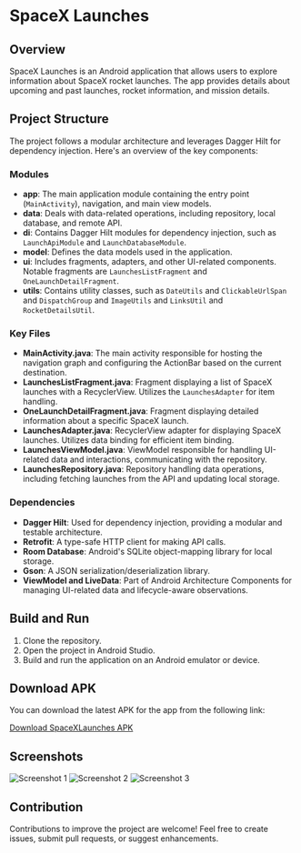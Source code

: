 # SpaceX Launches

## Overview

SpaceX Launches is an Android application that allows users to explore information about SpaceX rocket launches. The app provides details about upcoming and past launches, rocket information, and mission details.

## Project Structure

The project follows a modular architecture and leverages Dagger Hilt for dependency injection. Here's an overview of the key components:

### Modules

- **app**: The main application module containing the entry point (`MainActivity`), navigation, and main view models.
- **data**: Deals with data-related operations, including repository, local database, and remote API.
- **di**: Contains Dagger Hilt modules for dependency injection, such as `LaunchApiModule` and `LaunchDatabaseModule`.
- **model**: Defines the data models used in the application.
- **ui**: Includes fragments, adapters, and other UI-related components. Notable fragments are `LaunchesListFragment` and `OneLaunchDetailFragment`.
- **utils**: Contains utility classes, such as `DateUtils` and `ClickableUrlSpan` and `DispatchGroup` and `ImageUtils` and `LinksUtil` and  `RocketDetailsUtil`.
  
  
  

### Key Files

- **MainActivity.java**: The main activity responsible for hosting the navigation graph and configuring the ActionBar based on the current destination.
- **LaunchesListFragment.java**: Fragment displaying a list of SpaceX launches with a RecyclerView. Utilizes the `LaunchesAdapter` for item handling.
- **OneLaunchDetailFragment.java**: Fragment displaying detailed information about a specific SpaceX launch.
- **LaunchesAdapter.java**: RecyclerView adapter for displaying SpaceX launches. Utilizes data binding for efficient item binding.
- **LaunchesViewModel.java**: ViewModel responsible for handling UI-related data and interactions, communicating with the repository.
- **LaunchesRepository.java**: Repository handling data operations, including fetching launches from the API and updating local storage.

### Dependencies

- **Dagger Hilt**: Used for dependency injection, providing a modular and testable architecture.
- **Retrofit**: A type-safe HTTP client for making API calls.
- **Room Database**: Android's SQLite object-mapping library for local storage.
- **Gson**: A JSON serialization/deserialization library.
- **ViewModel and LiveData**: Part of Android Architecture Components for managing UI-related data and lifecycle-aware observations.

## Build and Run

1. Clone the repository.
2. Open the project in Android Studio.
3. Build and run the application on an Android emulator or device.

## Download APK

You can download the latest APK for the app from the following link:

[Download SpaceXLaunches APK](https://drive.google.com/file/d/1Cxc4CUcVhT-mlQm2eZlhmZNjtLIxwkjs/view?usp=sharing)









## Screenshots
![Screenshot 1](screenshots/SpaceXLaunchesList.jpg)
![Screenshot 2](screenshots/LaunchDetail_1.jpg)
![Screenshot 3](screenshots/LaunchDetail_2.jpg)


## Contribution

Contributions to improve the project are welcome! Feel free to create issues, submit pull requests, or suggest enhancements.


